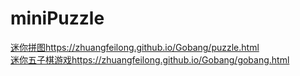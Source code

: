 # miniPuzzle 
<a target="_blank" href="https://zhuangfeilong.github.io/Gobang/puzzle.html">迷你拼图</a>https://zhuangfeilong.github.io/Gobang/puzzle.html
<br>
<a target="_blank" href="https://zhuangfeilong.github.io/Gobang/gobang.html">迷你五子棋游戏</a>https://zhuangfeilong.github.io/Gobang/gobang.html
